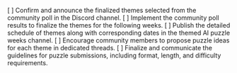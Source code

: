 [ ] Confirm and announce the finalized themes selected from the community poll in the Discord channel.
[ ] Implement the community poll results to finalize the themes for the following weeks.
[ ] Publish the detailed schedule of themes along with corresponding dates in the themed AI puzzle weeks channel.
[ ] Encourage community members to propose puzzle ideas for each theme in dedicated threads.
[ ] Finalize and communicate the guidelines for puzzle submissions, including format, length, and difficulty requirements.